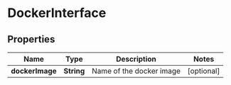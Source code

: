 
# DockerInterface

## Properties
Name | Type | Description | Notes
------------ | ------------- | ------------- | -------------
**dockerImage** | **String** | Name of the docker image  |  [optional]



